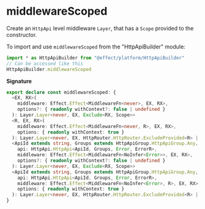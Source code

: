 # middlewareScoped

Create an `HttpApi` level middleware `Layer`, that has a `Scope` provided to
the constructor.

To import and use `middlewareScoped` from the "HttpApiBuilder" module:

```ts
import * as HttpApiBuilder from "@effect/platform/HttpApiBuilder"
// Can be accessed like this
HttpApiBuilder.middlewareScoped
```

**Signature**

```ts
export declare const middlewareScoped: {
  <EX, RX>(
    middleware: Effect.Effect<MiddlewareFn<never>, EX, RX>,
    options?: { readonly withContext?: false | undefined }
  ): Layer.Layer<never, EX, Exclude<RX, Scope>>
  <R, EX, RX>(
    middleware: Effect.Effect<MiddlewareFn<never, R>, EX, RX>,
    options: { readonly withContext: true }
  ): Layer.Layer<never, EX, HttpRouter.HttpRouter.ExcludeProvided<R> | Exclude<RX, Scope>>
  <ApiId extends string, Groups extends HttpApiGroup.HttpApiGroup.Any, Error, ErrorR, EX, RX>(
    api: HttpApi.HttpApi<ApiId, Groups, Error, ErrorR>,
    middleware: Effect.Effect<MiddlewareFn<NoInfer<Error>>, EX, RX>,
    options?: { readonly withContext?: false | undefined }
  ): Layer.Layer<never, EX, Exclude<RX, Scope>>
  <ApiId extends string, Groups extends HttpApiGroup.HttpApiGroup.Any, Error, ErrorR, R, EX, RX>(
    api: HttpApi.HttpApi<ApiId, Groups, Error, ErrorR>,
    middleware: Effect.Effect<MiddlewareFn<NoInfer<Error>, R>, EX, RX>,
    options: { readonly withContext: true }
  ): Layer.Layer<never, EX, HttpRouter.HttpRouter.ExcludeProvided<R> | Exclude<RX, Scope>>
}
```
